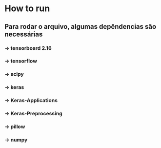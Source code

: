 # How to run

## Para rodar o arquivo, algumas depêndencias são necessárias

### -> tensorboard 2.16

### -> tensorflow

### -> scipy

### -> keras

### -> Keras-Applications

### -> Keras-Preprocessing

### -> pillow

### -> numpy
